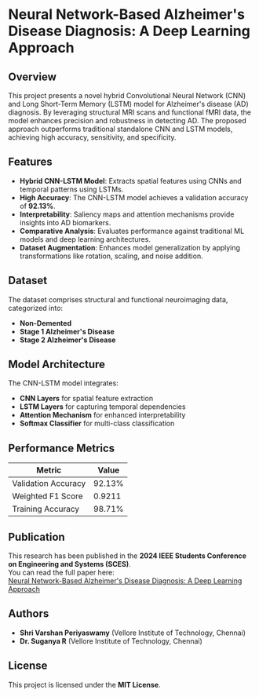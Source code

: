 # Neural Network-Based Alzheimer's Disease Diagnosis: A Deep Learning Approach  

## Overview  
This project presents a novel hybrid Convolutional Neural Network (CNN) and Long Short-Term Memory (LSTM) model for Alzheimer's disease (AD) diagnosis. By leveraging structural MRI scans and functional fMRI data, the model enhances precision and robustness in detecting AD. The proposed approach outperforms traditional standalone CNN and LSTM models, achieving high accuracy, sensitivity, and specificity.  

## Features  
- **Hybrid CNN-LSTM Model**: Extracts spatial features using CNNs and temporal patterns using LSTMs.  
- **High Accuracy**: The CNN-LSTM model achieves a validation accuracy of **92.13%**.  
- **Interpretability**: Saliency maps and attention mechanisms provide insights into AD biomarkers.  
- **Comparative Analysis**: Evaluates performance against traditional ML models and deep learning architectures.  
- **Dataset Augmentation**: Enhances model generalization by applying transformations like rotation, scaling, and noise addition.  

## Dataset  
The dataset comprises structural and functional neuroimaging data, categorized into:  
- **Non-Demented**  
- **Stage 1 Alzheimer's Disease**  
- **Stage 2 Alzheimer's Disease**  

## Model Architecture  
The CNN-LSTM model integrates:  
- **CNN Layers** for spatial feature extraction  
- **LSTM Layers** for capturing temporal dependencies  
- **Attention Mechanism** for enhanced interpretability  
- **Softmax Classifier** for multi-class classification  

## Performance Metrics  
| Metric         | Value |  
|---------------|-------|  
| Validation Accuracy | 92.13% |  
| Weighted F1 Score   | 0.9211 |  
| Training Accuracy   | 98.71% |  

## Publication  
This research has been published in the **2024 IEEE Students Conference on Engineering and Systems (SCES)**.  
You can read the full paper here:  
[Neural Network-Based Alzheimer's Disease Diagnosis: A Deep Learning Approach](https://ieeexplore.ieee.org/document/10652297)  

## Authors  
- **Shri Varshan Periyaswamy** (Vellore Institute of Technology, Chennai)  
- **Dr. Suganya R** (Vellore Institute of Technology, Chennai)  

## License  
This project is licensed under the **MIT License**.  

